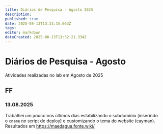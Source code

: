 ```yaml
---
title: Diários de Pesquisa - Agosto 2025
description: 
published: true
date: 2025-08-13T13:33:15.663Z
tags: 
editor: markdown
dateCreated: 2025-08-13T13:32:21.334Z
---
```


# Diários de Pesquisa - Agosto

Atividades realizadas no lab em Agosto de 2025

## FF

### 13.08.2025

Trabalhei um pouco nos últimos dias estabilizando o subdomínio (inserindo o `cname` no script de deploy) e customizando o tema do website (cayman). Resultados em https://maedagua.fonte.wiki/ 
